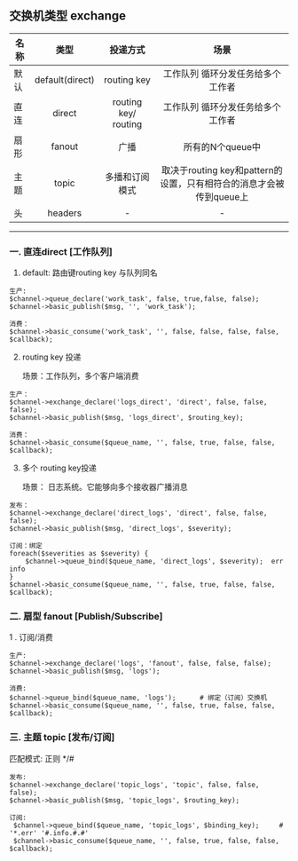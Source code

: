 ## 交换机类型 exchange

|    名称    |   类型    |       投递方式          |           场景              |
|---------- |:--------:|:-----------------:|:--------------------------:|
|   默认  |default(direct)|  routing key |  工作队列 循环分发任务给多个工作者 |
|   直连  | direct    |  routing key/ routing |   工作队列 循环分发任务给多个工作者 |
|   扇形  | fanout    |  广播 |   所有的N个queue中 |
|   主题  | topic     |  多播和订阅模式 |  取决于routing key和pattern的设置，只有相符合的消息才会被传到queue上 |
|   头    | headers   |  - |   - |
-------------------------------------



### 一. 直连direct [工作队列]

1.  default: 路由键routing key 与队列同名
```
生产:
$channel->queue_declare('work_task', false, true,false, false);
$channel->basic_publish($msg, '', 'work_task');

消费：
$channel->basic_consume('work_task', '', false, false, false, false, $callback);
```


2. routing key 投递

    场景：工作队列，多个客户端消费
```
生产：
$channel->exchange_declare('logs_direct', 'direct', false, false, false);
$channel->basic_publish($msg, 'logs_direct', $routing_key);

消费：
$channel->basic_consume($queue_name, '', false, true, false, false, $callback);
```



3. 多个 routing key投递

    场景： 日志系统。它能够向多个接收器广播消息
```
发布：
$channel->exchange_declare('direct_logs', 'direct', false, false, false);
$channel->basic_publish($msg, 'direct_logs', $severity);

订阅：绑定
foreach($severities as $severity) {
    $channel->queue_bind($queue_name, 'direct_logs', $severity);  err info
}
$channel->basic_consume($queue_name, '', false, true, false, false, $callback);

```


### 二. 扇型 fanout [Publish/Subscribe]
1 . 订阅/消费
```
生产:
$channel->exchange_declare('logs', 'fanout', false, false, false);
$channel->basic_publish($msg, 'logs');

消费:
$channel->queue_bind($queue_name, 'logs');      # 绑定（订阅）交换机
$channel->basic_consume($queue_name, '', false, true, false, false, $callback);
```


### 三. 主题 topic [发布/订阅]
匹配模式: 正则 */#
```
发布:
$channel->exchange_declare('topic_logs', 'topic', false, false, false);
$channel->basic_publish($msg, 'topic_logs', $routing_key);

订阅:
 $channel->queue_bind($queue_name, 'topic_logs', $binding_key);     # '*.err' '#.info.#.#'
 $channel->basic_consume($queue_name, '', false, true, false, false, $callback);
```

